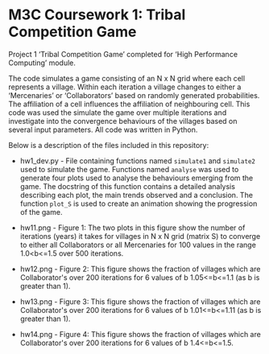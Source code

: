 # M3C Coursework 1: Tribal Competition Game

Project 1 ‘Tribal Competition Game’ completed for ‘High Performance Computing’ module.

The code simulates a game consisting of an N x N grid where each cell represents a village. Within each iteration a village changes to either a ‘Mercenaries’ or ‘Collaborators’ based on randomly generated probabilities. The affiliation of a cell influences the affiliation of neighbouring cell. This code was used the simulate the game over multiple iterations and investigate into the convergence behaviours of the villages based on several input parameters. All code was written in Python.

Below is a description of the files included in this repository:

- hw1_dev.py - File containing functions named `simulate1` and `simulate2` used to simulate the game. Functions named `analyse` was used to generate four plots used to analyse the behaviours emerging from the game. The docstring of this function contains a detailed analysis describing each plot, the main trends observed and a conclusion. The function `plot_S` is used to create an animation showing the progression of the game. 

- hw11.png - Figure 1: The two plots in this figure show the number of iterations (years) it takes for villages in N x N grid (matrix S) to converge to either all Collaborators or all Mercenaries for 100 values in the range 1.0<b<=1.5 over 500 iterations.

- hw12.png - Figure 2: This figure shows the fraction of villages which are Collaborator's over 200 iterations for 6 values of b 1.05<=b<=1.1 (as b is greater than 1).

- hw13.png - Figure 3: This figure shows the fraction of villages which are Collaborator's over 200 iterations for 6 values of b 1.01<=b<=1.11 (as b is greater than 1).

- hw14.png - Figure 4: This figure shows the fraction of villages which are Collaborator's over 200 iterations for 6 values of b 1.4<=b<=1.5.
